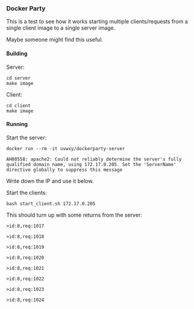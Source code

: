 ### Docker Party

This is a test to see how it works starting multiple clients/requests from a single client image to a single server image.

Maybe someone might find this useful.

#### Building

Server:

```
cd server
make image
```

Client:

```
cd client
make image
```

#### Running

Start the server:

```
docker run --rm -it uvwxy/dockerparty-server

AH00558: apache2: Could not reliably determine the server's fully qualified domain name, using 172.17.0.205. Set the 'ServerName' directive globally to suppress this message
```

Write down the IP and use it below.

Start the clients:

```
bash start_client.sh 172.17.0.205
```

This should turn up with some returns from the server:

```
>id:8,req:1017 

>id:8,req:1018 

>id:8,req:1019 

>id:8,req:1020 

>id:8,req:1021 

>id:8,req:1022 

>id:8,req:1023 

>id:8,req:1024
```
